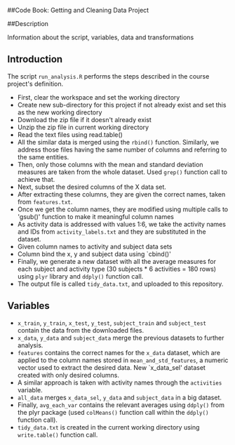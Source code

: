 ##Code Book: Getting and Cleaning Data Project

##Description

Information about the script, variables, data and transformations

## Introduction

The script `run_analysis.R` performs the steps described in the course project's definition.

* First, clear the workspace and set the working directory
* Create new sub-directory for this project if not already exist and set this as the new working directory
* Download the zip file if it doesn't already exist
* Unzip the zip file in current working directory
* Read the text files using read.table()
* All the similar data is merged using the `rbind()` function. Similarly, we address those files having the same number of columns and referring to the same entities.
* Then, only those columns with the mean and standard deviation measures are taken from the whole dataset. Used `grep()` function call to achieve that.
* Next, subset the desired columns of the X data set.
* After extracting these columns, they are given the correct names, taken from `features.txt`.
* Once we get the column names, they are modified using multiple calls to 'gsub()' function to make it meaningful column names
* As activity data is addressed with values 1:6, we take the activity names and IDs from `activity_labels.txt` and they are substituted in the dataset.
* Given column names to activity and subject data sets
* Column bind the x, y and subject data using `cbind()'
* Finally, we generate a new dataset with all the average measures for each subject and activity type (30 subjects * 6 activities = 180 rows) using `plyr` library and `ddply()` function call.
* The output file is called `tidy_data.txt`, and uploaded to this repository.

## Variables

* `x_train`, `y_train`, `x_test`, `y_test`, `subject_train` and `subject_test` contain the data from the downloaded files.
* `x_data`, `y_data` and `subject_data` merge the previous datasets to further analysis.
* `features` contains the correct names for the `x_data` dataset, which are applied to the column names stored in `mean_and_std_features`, a numeric vector used to extract the desired data. New `x_data_sel' dataset created with only desired columns.
* A similar approach is taken with activity names through the `activities` variable.
* `all_data` merges `x_data_sel`, `y_data` and `subject_data` in a big dataset.
* Finally, `avg_each_var` contains the relevant averages using `ddply()` from the plyr package (used `colMeans()` function call within the `ddply()` function call).
* `tidy_data.txt` is created in the current working directory using `write.table()` function call.
